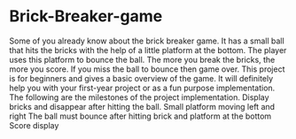 # Brick-Breaker-game
Some of you already know about the brick breaker game. It has a small ball that hits the bricks with the help of a little platform at the bottom. The player uses this platform to bounce the ball. The more you break the bricks, the more you score. If you miss the ball to bounce then game over. This project is for beginners and gives a basic overview of the game. It will definitely help you with your first-year project or as a fun purpose implementation. The following are the milestones of the project implementation.  Display bricks and disappear after hitting the ball. Small platform moving left and right The ball must bounce after hitting brick and platform at the bottom Score display

